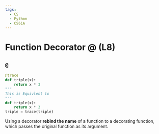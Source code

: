 ```yaml
---
tags:
  - CS
  - Python
  - CS61A
---
```

Function Decorator @ (L8)
===
## `@`
```python
@trace
def triple(x):
	return x * 3
"""
This is Equivlent to
"""
def triple(x):
	return x * 3
triple = trace(triple)
```
Using a decorator **rebind the name** of a function to a decorating function, which passes the original function as its argument.